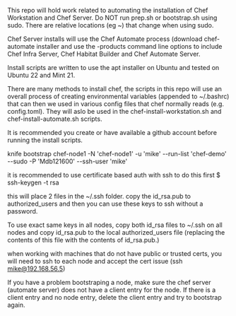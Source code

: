 This repo will hold work related to automating the installation of Chef Workstation and Chef Server. 
Do NOT run prep.sh or bootstrap.sh using sudo. There are relative locations (eg ~) that change when using sudo.


Chef Server installs will use the Chef Automate process (download chef-automate installer and use the -products 
command line options to include Chef Infra Server, Chef Habitat Builder and Chef Automate Server. 

Install scripts are written to use the apt installer on Ubuntu and tested on Ubuntu 22 and Mint 21.

There are many methods to install chef, the scripts in this repo will use an overall process of creating 
environmental variables (appended to ~/.bashrc) that can then we used in various config files that chef 
normally reads (e.g. config.toml). They will aslo be used in the chef-install-workstation.sh and chef-install-automate.sh 
scripts. 

It is recommended you create or have available a github account before running the install scripts. 

knife bootstrap chef-node1 -N 'chef-node1' -u 'mike' --run-list 'chef-demo' --sudo -P 'Mdb121600' --ssh-user 'mike'

it is recommended to use certificate based auth with ssh
to do this first
$ ssh-keygen -t rsa

this will place 2 files in the ~/.ssh folder. copy the id_rsa.pub to authorized_users and then you can use these keys to ssh without a password. 

To use exact same keys in all nodes, copy both id_rsa files to ~/.ssh on all nodes and copy id_rsa.pub to the local authorized_users file 
(replacing the contents of this file with the contents of id_rsa.pub.)

when working with machines that do not have public or trusted certs, you will need to ssh to each node and accept the cert issue (ssh mike@192.168.56.5)

If you have a problem bootstraping a node, make sure the chef server (automate server) does not have a client entry for the node. If there is a client entry and no node entry, delete the client entry and try to bootstrap again. 

 
